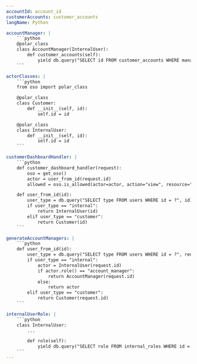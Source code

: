 ```yaml
---
accountId: account_id
customerAccounts: customer_accounts
langName: Python

accountManager: |
    ```python
    @polar_class
    class AccountManager(InternalUser):
        def customer_accounts(self):
            yield db.query("SELECT id FROM customer_accounts WHERE manager_id = ?", self.id)
    ```

actorClasses: |
    ```python
    from oso import polar_class

    @polar_class
    class Customer:
        def __init__(self, id):
            self.id = id

    @polar_class
    class InternalUser:
        def __init__(self, id):
            self.id = id
    ```

customerDashboardHandler: |
    ```python
    def customer_dashboard_handler(request):
        oso = get_oso()
        actor = user_from_id(request.id)
        allowed = oso.is_allowed(actor=actor, action="view", resource="customer_dashboard")

    def user_from_id(id):
        user_type = db.query("SELECT type FROM users WHERE id = ?", id)
        if user_type == "internal":
            return InternalUser(id)
        elif user_type == "customer":
            return Customer(id)
    ```

generateAccountManagers: |
    ```python
    def user_from_id(id):
        user_type = db.query("SELECT type FROM users WHERE id = ?", request.id)
        if user_type == "internal":
            actor = InternalUser(request.id)
            if actor.role() == "account_manager":
                return AccountManager(request.id)
            else:
                return actor
        elif user_type == "customer":
            return Customer(request.id)
    ```

internalUserRole: |
    ```python
    class InternalUser:
        ...

        def role(self):
            yield db.query("SELECT role FROM internal_roles WHERE id = ?", self.id)
    ```
---
```

